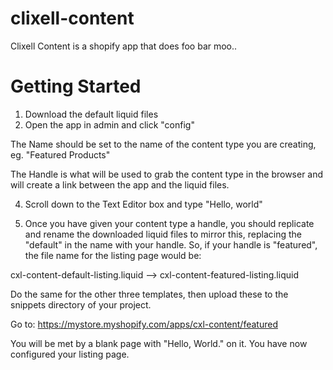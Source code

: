 # clixell-content

Clixell Content is a shopify app that does foo bar moo..

# Getting Started

1. Download the default liquid files
2. Open the app in admin and click "config"

The Name should be set to the name of the content type you are creating, eg. "Featured Products"

The Handle is what will be used to grab the content type in the browser and will create a link between the app and the liquid files.

4. Scroll down to the Text Editor box and type "Hello, world"

5. Once you have given your content type a handle, you should replicate and rename the downloaded liquid files to mirror this, replacing the "default" in the name with your handle. So, if your handle is "featured", the file name for the listing page would be:

cxl-content-default-listing.liquid --> cxl-content-featured-listing.liquid

Do the same for the other three templates, then upload these to the snippets directory of your project.

Go to: 
https://mystore.myshopify.com/apps/cxl-content/featured

You will be met by a blank page with "Hello, World." on it. You have now configured your listing page.
